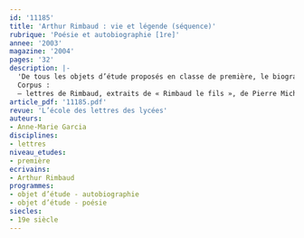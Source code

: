 ```yaml
---
id: '11185'
title: 'Arthur Rimbaud : vie et légende (séquence)'
rubrique: 'Poésie et autobiographie [1re]'
annee: '2003'
magazine: '2004'
pages: '32'
description: |-
  'De tous les objets d’étude proposés en classe de première, le biographique est celui qui offre le champ d’exploration le plus large. Comment aborder ce vaste domaine sans le réduire, comme c’est souvent le cas, à l’une de ses formes ? Comment, inversement, si l’on veut tout parcourir, ne pas tomber dans le piège de l’éparpillement ? Depuis le collège, les élèves sont confrontés à un exercice dont ils ne comprennent pas toujours l’intérêt : chercher des renseignements biographiques sur un auteur. On sait, par expérience, combien ce type de recherche donne des résultats réducteurs, vains et ennuyeux. Rimbaud semble l’auteur idéal pour lier étude biographique et lecture d’une œuvre. L’un des intérêts de cette séquence est de donner quelques outils conceptuels pour faire la part des choses entre une œuvre géniale et un mythe peut-être excessif.
  Corpus :
  – lettres de Rimbaud, extraits de « Rimbaud le fils », de Pierre Michon, de « Arthur Rimbaud », de Jean-Jacques Lefrère, des « Écrits sur Rimbaud » de Verlaine, un texte de René Char, ainsi que des documents iconographiques.'
article_pdf: '11185.pdf'
revue: 'L’école des lettres des lycées'
auteurs:
- Anne-Marie Garcia
disciplines:
- lettres
niveau_etudes:
- première
ecrivains:
- Arthur Rimbaud
programmes:
- objet d’étude - autobiographie
- objet d’étude - poésie
siecles:
- 19e siècle
---
```

